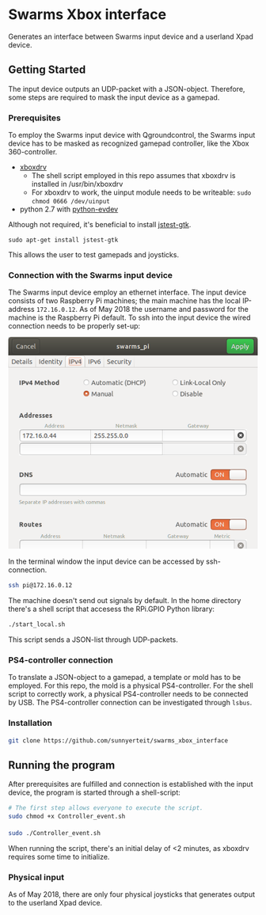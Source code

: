 # Swarms Xbox interface
Generates an interface between Swarms input device and a userland Xpad device.

## Getting Started
The input device outputs an UDP-packet with a JSON-object. Therefore, some steps are required to mask the input device as a gamepad.
### Prerequisites
To employ the Swarms input device with Qgroundcontrol, the Swarms input device has to be masked as recognized gamepad controller, like the Xbox 360-controller.

- [xboxdrv](https://pingus.seul.org/~grumbel/xboxdrv/)
  - The shell script employed in this repo assumes that xboxdrv is installed in /usr/bin/xboxdrv
  - For xboxdrv to work, the uinput module needs to be writeable: ```sudo chmod 0666 /dev/uinput```
- python 2.7 with [python-evdev](http://python-evdev.readthedocs.io/en/latest/install.html)

Although not required, it's beneficial to install [jstest-gtk](https://github.com/Grumbel/jstest-gtk).
```
sudo apt-get install jstest-gtk
```
This allows the user to test gamepads and joysticks.

### Connection with the Swarms input device
The Swarms input device employ an ethernet interface. The input device consists of two Raspberry Pi machines; the main machine has the local IP-address ```172.16.0.12```. As of May 2018 the username and password for the machine is the Raspberry Pi default. To ssh into the input device the wired connection needs to be properly set-up:

![Image of IPv4-settings on Ubuntu](IPv4.png)

In the terminal window the input device can be accessed by ssh-connection.
```sh
ssh pi@172.16.0.12
```

The machine doesn't send out signals by default. In the home directory there's a shell script that accesess the RPi.GPIO Python library:
```sh
./start_local.sh
```

This script sends a JSON-list through UDP-packets.

### PS4-controller connection
To translate a JSON-object to a gamepad, a template or mold has to be employed. For this repo, the mold is a physical PS4-controller. For the shell script to correctly work, a physical PS4-controller needs to be connected by USB. The PS4-controller connection can be investigated through ```lsbus```.

### Installation
```sh
git clone https://github.com/sunnyerteit/swarms_xbox_interface
```

## Running the program
After prerequisites are fulfilled and connection is established with the input device, the program is started through a shell-script:
```sh
# The first step allows everyone to execute the script.
sudo chmod +x Controller_event.sh

sudo ./Controller_event.sh
```

When running the script, there's an initial delay of <2 minutes, as xboxdrv requires some time to initialize.
### Physical input
As of May 2018, there are only four physical joysticks that generates output to the userland Xpad device.